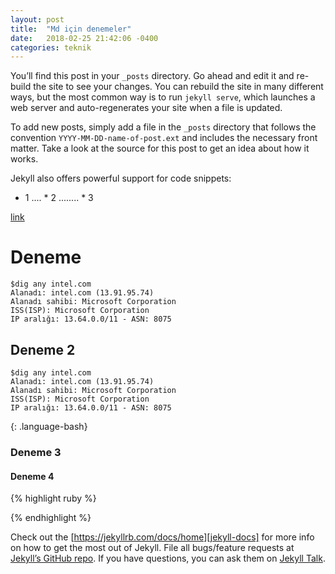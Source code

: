 ```yaml
---
layout: post
title:  "Md için denemeler"
date:   2018-02-25 21:42:06 -0400
categories: teknik
---
```

You’ll find this post in your `_posts` directory. Go ahead and edit it and re-build the site to see your changes. You can rebuild the site in many different ways, but the most common way is to run `jekyll serve`, which launches a web server and auto-regenerates your site when a file is updated.

To add new posts, simply add a file in the `_posts` directory that follows the convention `YYYY-MM-DD-name-of-post.ext` and includes the necessary front matter. Take a look at the source for this post to get an idea about how it works.

Jekyll also offers powerful support for code snippets:

* 1
.... * 2
........  * 3

[link](http://sercankulak.com)

# Deneme

~~~~~~~~~~~~~
$dig any intel.com
Alanadı: intel.com (13.91.95.74)
Alanadı sahibi: Microsoft Corporation
ISS(ISP): Microsoft Corporation
IP aralığı: 13.64.0.0/11 - ASN: 8075
~~~~~~~~~~~~~

## Deneme 2


~~~
$dig any intel.com
Alanadı: intel.com (13.91.95.74)
Alanadı sahibi: Microsoft Corporation
ISS(ISP): Microsoft Corporation
IP aralığı: 13.64.0.0/11 - ASN: 8075
~~~
{: .language-bash}

### Deneme 3

#### Deneme 4

{% highlight ruby %}

{% endhighlight %}

Check out the [https://jekyllrb.com/docs/home][jekyll-docs] for more info on how to get the most out of Jekyll. File all bugs/feature requests at [Jekyll’s GitHub repo][jekyll-gh]. If you have questions, you can ask them on [Jekyll Talk][jekyll-talk].


[jekyll-gh]:   https://github.com/jekyll/jekyll
[jekyll-talk]: https://talk.jekyllrb.com/
